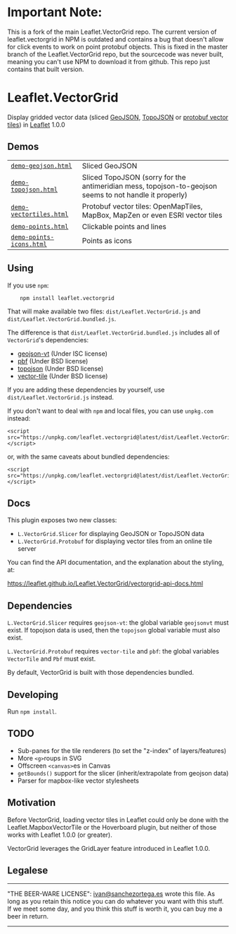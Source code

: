 # Important Note:

This is a fork of the main Leaflet.VectorGrid repo. The current version of leaflet.vectorgrid in NPM is outdated and contains a bug that doesn't allow for click events to work on point protobuf objects. This is fixed in the master branch of the Leaflet.VectorGrid repo, but the sourcecode was never built, meaning you can't use NPM to download it from github. This repo just contains that built version.

# Leaflet.VectorGrid

Display gridded vector data (sliced [GeoJSON](https://geojson.org/), [TopoJSON](https://github.com/mbostock/topojson/wiki) or [protobuf vector tiles](https://github.com/mapbox/vector-tile-spec)) in [Leaflet](https://www.leafletjs.com) 1.0.0

## Demos

|                                                                                                 |                                                                                                        |
| ----------------------------------------------------------------------------------------------- | ------------------------------------------------------------------------------------------------------ |
| [`demo-geojson.html`](https://leaflet.github.io/Leaflet.VectorGrid/demo-geojson.html)           | Sliced GeoJSON                                                                                         |
| [`demo-topojson.html`](https://leaflet.github.io/Leaflet.VectorGrid/demo-topojson.html)         | Sliced TopoJSON (sorry for the antimeridian mess, topojson-to-geojson seems to not handle it properly) |
| [`demo-vectortiles.html`](https://leaflet.github.io/Leaflet.VectorGrid/demo-vectortiles.html)   | Protobuf vector tiles: OpenMapTiles, MapBox, MapZen or even ESRI vector tiles                          |
| [`demo-points.html`](https://leaflet.github.io/Leaflet.VectorGrid/demo-points.html)             | Clickable points and lines                                                                             |
| [`demo-points-icons.html`](https://leaflet.github.io/Leaflet.VectorGrid/demo-points-icons.html) | Points as icons                                                                                        |

## Using

If you use `npm`:

```
	npm install leaflet.vectorgrid
```

That will make available two files: `dist/Leaflet.VectorGrid.js` and `dist/Leaflet.VectorGrid.bundled.js`.

The difference is that `dist/Leaflet.VectorGrid.bundled.js` includes all of `VectorGrid`'s dependencies:

- [geojson-vt](https://github.com/mapbox/geojson-vt) (Under ISC license)
- [pbf](https://github.com/mapbox/pbf) (Under BSD license)
- [topojson](https://github.com/mbostock/topojson) (Under BSD license)
- [vector-tile](https://github.com/mapbox/vector-tile-js) (Under BSD license)

If you are adding these dependencies by yourself, use `dist/Leaflet.VectorGrid.js` instead.

If you don't want to deal with `npm` and local files, you can use `unpkg.com` instead:

```
<script src="https://unpkg.com/leaflet.vectorgrid@latest/dist/Leaflet.VectorGrid.bundled.js"></script>
```

or, with the same caveats about bundled dependencies:

```
<script src="https://unpkg.com/leaflet.vectorgrid@latest/dist/Leaflet.VectorGrid.js"></script>
```

## Docs

This plugin exposes two new classes:

- `L.VectorGrid.Slicer` for displaying GeoJSON or TopoJSON data
- `L.VectorGrid.Protobuf` for displaying vector tiles from an online tile server

You can find the API documentation, and the explanation about the styling, at:

https://leaflet.github.io/Leaflet.VectorGrid/vectorgrid-api-docs.html

## Dependencies

`L.VectorGrid.Slicer` requires `geojson-vt`: the global variable `geojsonvt` must exist. If topojson data is used, then the `topojson` global variable must also exist.

`L.VectorGrid.Protobuf` requires `vector-tile` and `pbf`: the global variables `VectorTile` and `Pbf` must exist.

By default, VectorGrid is built with those dependencies bundled.

## Developing

Run `npm install`.

## TODO

- Sub-panes for the tile renderers (to set the "z-index" of layers/features)
- More `<g>`roups in SVG
- Offscreen `<canvas>`es in Canvas
- `getBounds()` support for the slicer (inherit/extrapolate from geojson data)
- Parser for mapbox-like vector stylesheets

## Motivation

Before VectorGrid, loading vector tiles in Leaflet could only be done with the
Leaflet.MapboxVectorTile or the Hoverboard plugin, but neither of those works with
Leaflet 1.0.0 (or greater).

VectorGrid leverages the GridLayer feature introduced in Leaflet 1.0.0.

## Legalese

---

"THE BEER-WARE LICENSE":
<ivan@sanchezortega.es> wrote this file. As long as you retain this notice you
can do whatever you want with this stuff. If we meet some day, and you think
this stuff is worth it, you can buy me a beer in return.

---
